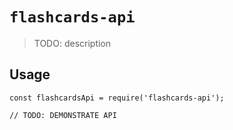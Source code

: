 # `flashcards-api`

> TODO: description

## Usage

```
const flashcardsApi = require('flashcards-api');

// TODO: DEMONSTRATE API
```
